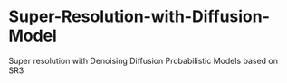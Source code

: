# Super-Resolution-with-Diffusion-Model
Super resolution with  Denoising Diffusion Probabilistic Models based on SR3
